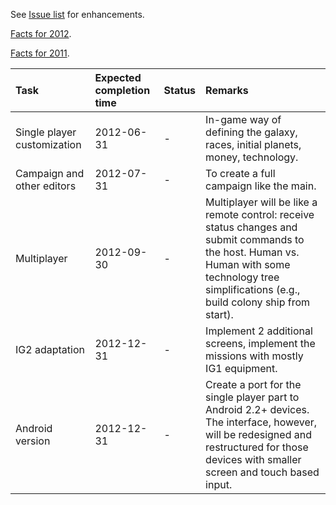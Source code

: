 See [Issue list](http://code.google.com/p/open-ig/issues/list) for enhancements.

[Facts for 2012](ProjectFacts2012.md).

[Facts for 2011](ProjectFacts2011.md).

| **Task** | **Expected completion time** | **Status** | **Remarks** |
|:---------|:-----------------------------|:-----------|:------------|
| Single player customization | 2012-06-31                   | -          | In-game way of defining the galaxy, races, initial planets, money, technology. |
| Campaign and other editors | 2012-07-31                   | -          | To create a full campaign like the main. |
| Multiplayer | 2012-09-30                   | -          | Multiplayer will be like a remote control: receive status changes and submit commands to the host. Human vs. Human with some technology tree simplifications (e.g., build colony ship from start). |
| IG2 adaptation | 2012-12-31                   | -          | Implement 2 additional screens, implement the missions with mostly IG1 equipment. |
| Android version | 2012-12-31                   | -          | Create a port for the single player part to Android 2.2+ devices. The interface, however, will be redesigned and restructured for those devices with smaller screen and touch based input. |